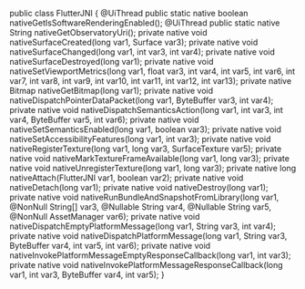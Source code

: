 

public class FlutterJNI {
    @UiThread
    public static native boolean nativeGetIsSoftwareRenderingEnabled();
    @UiThread
    public static native String nativeGetObservatoryUri();
    private native void nativeSurfaceCreated(long var1, Surface var3);
    private native void nativeSurfaceChanged(long var1, int var3, int var4);
    private native void nativeSurfaceDestroyed(long var1);
    private native void nativeSetViewportMetrics(long var1, float var3, int var4, int var5, int var6, int var7, int var8, int var9, int var10, int var11, int var12, int var13);
    private native Bitmap nativeGetBitmap(long var1);
    private native void nativeDispatchPointerDataPacket(long var1, ByteBuffer var3, int var4);
    private native void nativeDispatchSemanticsAction(long var1, int var3, int var4, ByteBuffer var5, int var6);
    private native void nativeSetSemanticsEnabled(long var1, boolean var3);
    private native void nativeSetAccessibilityFeatures(long var1, int var3);
    private native void nativeRegisterTexture(long var1, long var3, SurfaceTexture var5);
    private native void nativeMarkTextureFrameAvailable(long var1, long var3);
    private native void nativeUnregisterTexture(long var1, long var3);
    private native long nativeAttach(FlutterJNI var1, boolean var2);
    private native void nativeDetach(long var1);
    private native void nativeDestroy(long var1);
    private native void nativeRunBundleAndSnapshotFromLibrary(long var1, @NonNull String[] var3, @Nullable String var4, @Nullable String var5, @NonNull AssetManager var6);
    private native void nativeDispatchEmptyPlatformMessage(long var1, String var3, int var4);
    private native void nativeDispatchPlatformMessage(long var1, String var3, ByteBuffer var4, int var5, int var6);
    private native void nativeInvokePlatformMessageEmptyResponseCallback(long var1, int var3);
    private native void nativeInvokePlatformMessageResponseCallback(long var1, int var3, ByteBuffer var4, int var5);
}
